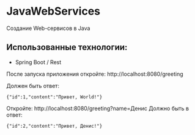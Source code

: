 # JavaWebServices
Создание Web-сервисов в Java

Использованные технологии:
--------------------------
* Spring Boot / Rest

После запуска приложения откройте: http://localhost:8080/greeting

Должен быть ответ:
```
{"id":1,"content":"Привет, World!"}
```

Откройте: http://localhost:8080/greeting?name=Денис
Должно быть в ответ:
```
{"id":2,"content":"Привет, Денис!"}
```

